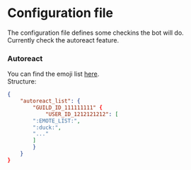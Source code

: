 # Configuration file

The configuration file defines some checkins the bot will do.  
Currently check the autoreact feature.  


### Autoreact
You can find the emoji list [here](https://carpedm20.github.io/emoji/all.html?enableList=enable_list_alias).  
Structure:
```json
{
    "autoreact_list": {
        "GUILD_ID_111111111" {
            "USER_ID_1212121212": [
		":EMOTE_LIST:",
		":duck:",
		"..."
	    ]
        }
    }
}
```
